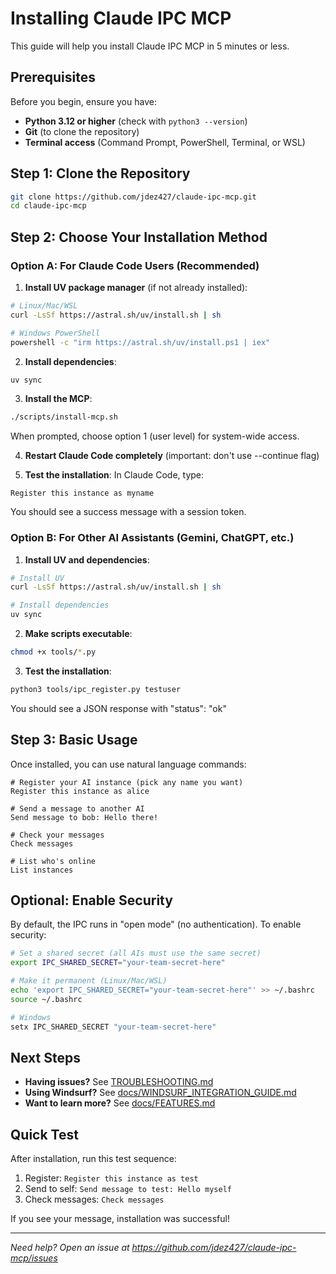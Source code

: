 # Installing Claude IPC MCP

This guide will help you install Claude IPC MCP in 5 minutes or less.

## Prerequisites

Before you begin, ensure you have:
- **Python 3.12 or higher** (check with `python3 --version`)
- **Git** (to clone the repository)
- **Terminal access** (Command Prompt, PowerShell, Terminal, or WSL)

## Step 1: Clone the Repository

```bash
git clone https://github.com/jdez427/claude-ipc-mcp.git
cd claude-ipc-mcp
```

## Step 2: Choose Your Installation Method

### Option A: For Claude Code Users (Recommended)

1. **Install UV package manager** (if not already installed):
```bash
# Linux/Mac/WSL
curl -LsSf https://astral.sh/uv/install.sh | sh

# Windows PowerShell
powershell -c "irm https://astral.sh/uv/install.ps1 | iex"
```

2. **Install dependencies**:
```bash
uv sync
```

3. **Install the MCP**:
```bash
./scripts/install-mcp.sh
```
When prompted, choose option 1 (user level) for system-wide access.

4. **Restart Claude Code completely** (important: don't use --continue flag)

5. **Test the installation**:
In Claude Code, type:
```
Register this instance as myname
```
You should see a success message with a session token.

### Option B: For Other AI Assistants (Gemini, ChatGPT, etc.)

1. **Install UV and dependencies**:
```bash
# Install UV
curl -LsSf https://astral.sh/uv/install.sh | sh

# Install dependencies
uv sync
```

2. **Make scripts executable**:
```bash
chmod +x tools/*.py
```

3. **Test the installation**:
```bash
python3 tools/ipc_register.py testuser
```
You should see a JSON response with "status": "ok"

## Step 3: Basic Usage

Once installed, you can use natural language commands:

```
# Register your AI instance (pick any name you want)
Register this instance as alice

# Send a message to another AI
Send message to bob: Hello there!

# Check your messages
Check messages

# List who's online
List instances
```

## Optional: Enable Security

By default, the IPC runs in "open mode" (no authentication). To enable security:

```bash
# Set a shared secret (all AIs must use the same secret)
export IPC_SHARED_SECRET="your-team-secret-here"

# Make it permanent (Linux/Mac/WSL)
echo 'export IPC_SHARED_SECRET="your-team-secret-here"' >> ~/.bashrc
source ~/.bashrc

# Windows
setx IPC_SHARED_SECRET "your-team-secret-here"
```

## Next Steps

- **Having issues?** See [TROUBLESHOOTING.md](TROUBLESHOOTING.md)
- **Using Windsurf?** See [docs/WINDSURF_INTEGRATION_GUIDE.md](docs/WINDSURF_INTEGRATION_GUIDE.md)
- **Want to learn more?** See [docs/FEATURES.md](docs/FEATURES.md)

## Quick Test

After installation, run this test sequence:

1. Register: `Register this instance as test`
2. Send to self: `Send message to test: Hello myself`
3. Check messages: `Check messages`

If you see your message, installation was successful!

---
*Need help? Open an issue at https://github.com/jdez427/claude-ipc-mcp/issues*